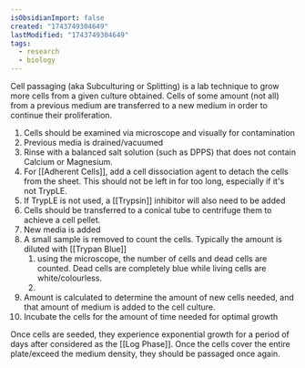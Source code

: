 ```yaml
---
isObsidianImport: false
created: "1743749304649"
lastModified: "1743749304649"
tags:
  - research
  - biology
---
```

Cell passaging (aka Subculturing or Splitting) is a lab technique to grow more cells from a given culture obtained. Cells of some amount (not all) from a previous medium are transferred to a new medium in order to continue their proliferation.

1. Cells should be examined via microscope and visually for contamination
2. Previous media is drained/vacuumed
3. Rinse with a balanced salt solution (such as DPPS) that does not contain Calcium or Magnesium.
4. For [[Adherent Cells]], add a cell dissociation agent to detach the cells from the sheet. This should not be left in for too long, especially if it's not TrypLE.
5. If TrypLE is not used, a [[Trypsin]] inhibitor will also need to be added 
6. Cells should be transferred to a conical tube to centrifuge them to achieve a cell pellet.
7. New media is added
8. A small sample is removed to count the cells. Typically the amount is diluted with [[Trypan Blue]]
	1. using the microscope, the number of cells and dead cells are counted. Dead cells are completely blue while living cells are white/colourless.
	2. 
9. Amount is calculated to determine the amount of new cells needed, and that amount of medium is added to the cell culture.
10. Incubate the cells for the amount of time needed for optimal growth


Once cells are seeded, they experience exponential growth for a period of days after considered as the [[Log Phase]]. Once the cells cover the entire plate/exceed the medium density, they should be passaged once again.

